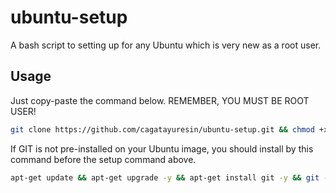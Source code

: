 # ubuntu-setup
A bash script to setting up for any Ubuntu which is very new as a root user.

## Usage
Just copy-paste the command below. REMEMBER, YOU MUST BE ROOT USER!
```bash
git clone https://github.com/cagatayuresin/ubuntu-setup.git && chmod +x ubuntu-setup/setup.sh && ./ubuntu-setup/setup.sh
```
If GIT is not pre-installed on your Ubuntu image, you should install by this command before the setup command above.
```bash
apt-get update && apt-get upgrade -y && apt-get install git -y && git --version
```

